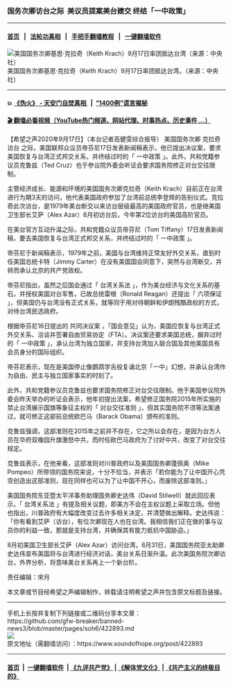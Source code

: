 ### 国务次卿访台之际  美议员提案美台建交 终结「一中政策」
------------------------

#### [首页](https://github.com/gfw-breaker/banned-news3/blob/master/README.md) &nbsp;&nbsp;|&nbsp;&nbsp; [法轮功真相](https://github.com/begood0513/basic/blob/master/README.md)  &nbsp;&nbsp;|&nbsp;&nbsp; [手把手翻墙教程](https://github.com/gfw-breaker/guides/wiki)  &nbsp;&nbsp;|&nbsp;&nbsp; [一键翻墙软件](https://github.com/gfw-breaker/nogfw/blob/master/README.md)  



<div><img alt="美国国务次卿基思·克拉奇（Keith Krach）9月17日率团抵达台湾（来源：中央社）" src="https://img.soundofhope.org/2020-09/2009170556492378-1600355604171.jpg"/>
<br/><figcaption class="caption">
 美国国务次卿基思·克拉奇（Keith Krach）9月17日率团抵达台湾。（来源：中央社）
</figcaption></div><hr/>

#### 💥 [《伪火》 - 天安门自焚真相 ](http://158.247.195.190:10000/videos/blog/weihuo.html)&nbsp; |&nbsp; [“1400例”谎言揭秘  ](http://158.247.195.190:10000/videos/blog/jiexi1400.html)

#### [ 🎬  翻墙必看视频（YouTube热门频道、网站代理、时事热点、历史事件 ...）](https://github.com/gfw-breaker/links/blob/master/banned.md)

<div><div class="Content__Wrapper sc-1bvya0-0 grZQxZ">
 <p class="meta-top">
  <span class="meta">
   【希望之声2020年9月17日】（本台记者高健雯综合报导）
  </span>
  美国国务次卿
  <ok href="/term/377101">
   克拉奇访台
  </ok>
  之际，美国联邦众议员帝芬尼17日发表新闻稿表示，他已提出决议案，要求美国恢复与台湾正式邦交关系，并终结过时的「
  <ok href="/term/20055">
   一中政策
  </ok>
  」。此外，共和党籍参议员克鲁兹（Ted Cruz）也于参议院外委会听证会要求国务院修正对台交往限制。
 </p>
 <p>
  主管经济成长、能源和环境的美国国务次卿克拉奇（Keith Krach）目前正在台湾进行为期3天的访问，他代表美国政府参加了台湾前总统李登辉的告别仪式。克拉奇此次访台，是1979年美台断交以来访台层级最高的美国政府官员，也是继美国卫生部长艾萨（Alex Azar）8月初访台后，今年第2位访台的美国高阶官员。
 </p>
 <div class="AD_Embed__Wrap-sc-1xslmin-0 igMuqX module desktop">
  <div>
  </div>
 </div>
 <p>
  在美台官方互动升温之际，共和党籍众议员帝芬尼（Tom Tiffany）17日发表新闻稿，要去美国恢复与台湾正式邦交关系，并终结过时的「
  <ok href="/term/20055">
   一中政策
  </ok>
  」。
 </p>
 <p>
  帝芬尼于新闻稿表示，1979年之前，美国与台湾维持正常友好外交关系，直到时任美国总统卡特（Jimmy Carter）在没有美国国会同意下，突然与台湾断交，并转而承认北京的共产党政权。
 </p>
 <p>
  帝芬尼指出，虽然之后国会通过「
  <ok href="/term/54889">
   台湾关系法
  </ok>
  」，作为美台经济与文化关系的基石，并授权美国对台军售，已故总统雷根（Ronald Reagan）还提出「
  <ok href="/term/54890">
   六项保证
  </ok>
  」，但美国仍与台湾没有正式关系，就等同于用对待朝鲜和伊朗残酷政权的方式，对待台湾民选政府。
 </p>
 <p>
  根据帝芬尼16日提出的
  <ok href="/term/378058">
   共同决议案
  </ok>
  ，「国会意见」认为，美国应恢复与台湾正式外交关系、洽谈并签署自由贸易协定（FTA）。决议案还要求美国总统，摒弃过时的「
  <ok href="/term/20055">
   一中政策
  </ok>
  」，承认台湾为独立国家，并支持台湾加入联合国及其他美国具有会员身分的国际组织。
 </p>
 <p>
  帝芬尼表示，现在是美国停止像鹦鹉学舌般复诵北京「一中」幻想，并承认台湾作为自由、民主与独立国家事实的时刻了。
 </p>
 <p>
  此外，共和党籍参议员克鲁兹也要求国务院修正对台交往限制。他于美国参议院外委会昨天举办的听证会表示，他年初提出法案，希望修正国务院2015年所实施的禁止台湾展示国旗等象征主权的「
  <ok href="/term/378061">
   对台交往准则
  </ok>
  」，但其实国务院不须等法案通过，就可修正这部前总统欧巴马（Barack Obama）颁布的准则。
 </p>
 <p>
  克鲁兹强调，这部准则在2015年之前并不存在，它之所以会存在，是因为台方人员在华府双橡园升旗激怒中共，而时任欧巴马政府为了讨好中共，改变了对台交往规定。
 </p>
 <p>
  克鲁兹表示，在他来看，这部准则对川普政府以及美国国务卿蓬佩奥（Mike Pompeo）所带领的国务院来说，十分不恰当，并表示「若你能为了让中国开心凭空创造出这部准则，现在同样也可以为了让中国不开心，而废除这部准则。」
 </p>
 <p>
  美国国务院东亚暨太平洋事务助理国务卿史达伟（David Stilwell）就此回应表示，「
  <ok href="/term/54889">
   台湾关系法
  </ok>
  」有提及相关议题，即美方不会在主权议题上采取立场。但他也指出，川普政府有大幅度改变过去许多相关决定，并清楚做出解释。史达伟说：「你有看到艾萨（访台），有位次卿现在人也在台湾。我相信我们正在做的事与议员你的利益一致，那就是支持台湾，并确保其有能力抵抗中国胁迫。」
 </p>
 <p>
  8月初美国卫生部长艾萨（Alex Azar）访问台湾，8月31日，美国国务院亚太助卿史达伟宣布美国将与台湾进行经济对话，美台关系日渐升温。此次美国务院次卿访台，外界分析，将意味美台关系再上一个新台阶。
 </p>
 <p class="meta-btm">
  责任编辑：宋月
 </p>
 <p class="meta-btm">
  本文章或节目经希望之声编辑制作，转载请注明希望之声并包含原文标题及链接。
 </p>
</div>
</div>
<hr/>
手机上长按并复制下列链接或二维码分享本文章：<br/>
https://github.com/gfw-breaker/banned-news3/blob/master/pages/soh6/422893.md <br/>
<a href='https://github.com/gfw-breaker/banned-news3/blob/master/pages/soh6/422893.md'><img src='https://github.com/gfw-breaker/banned-news3/blob/master/pages/soh6/422893.md.png'/></a> <br/>
原文地址（需翻墙访问）：https://www.soundofhope.org/post/422893


------------------------
#### [首页](https://github.com/gfw-breaker/banned-news3/blob/master/README.md) &nbsp;|&nbsp; [一键翻墙软件](https://github.com/gfw-breaker/nogfw/blob/master/README.md) &nbsp;| [《九评共产党》](https://github.com/gfw-breaker/9ping.md/blob/master/README.md#九评之一评共产党是什么) | [《解体党文化》](https://github.com/gfw-breaker/jtdwh.md/blob/master/README.md) | [《共产主义的终极目的》](https://github.com/gfw-breaker/gczydzjmd.md/blob/master/README.md)


<img src='http://gfw-breaker.win/banned-news3/pages/soh6/422893.md' width='0px' height='0px'/>